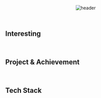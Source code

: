 
<center>

![header](https://capsule-render.vercel.app/api?text=Dong&nbsp;Jun&nbsp;Kim&fontSize=60&type=Soft&color=FFFFFF&fontColor=0b61ae&animation=fadeIn&fontAlignY=40&desc=Dreaming%20of%20AI%20Engineer.&descAlignY=80&descAlign=50)

</center>

<br>

## **Interesting**

<br>

## **Project & Achievement**

<br>

## **Tech Stack**

<br>

<!---
<div align="left">
	<img src="https://img.shields.io/badge/Java-007396?style=flat&logo=Java&logoColor=white" />
	<img src="https://img.shields.io/badge/C-E34F26?style=flat&logo=C&logoColor=white" />
	<img src="https://img.shields.io/badge/R-1572B6?style=flat&logo=R&logoColor=white" />
	<img src="https://img.shields.io/badge/Kotlin-7F52FF?style=flat&logo=Kotlin&logoColor=white" />
	<img src="https://img.shields.io/badge/Python-3776AB?style=flat&logo=Python&logoColor=white" />
	<img src="https://img.shields.io/badge/Swift-FF4500?style=flat&logo=Swift&logoColor=white" />
	<img src="https://img.shields.io/badge/Oracle-F80000?style=flat&logo=Oracle&logoColor=white" />
	<img src="https://img.shields.io/badge/MySQL-4479A1?style=flat&logo=MySQL&logoColor=white" />
	<img src="https://img.shields.io/badge/Firebase-FFCA28?style=flat&logo=Firebase&logoColor=white" />
	<img src="https://img.shields.io/badge/Linux-FCC624?style=flat&logo=Linux&logoColor=white" />
	<img src="https://img.shields.io/badge/Adobe Photoshop-31A8FF?style=flat&logo=Adobe Photoshop&logoColor=white" />
</div>
--->
